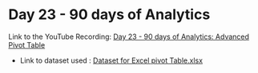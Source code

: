 
# Day 23 - 90 days of Analytics



Link to the YouTube Recording:
  [Day 23 - 90 days of Analytics: Advanced Pivot Table](https://youtu.be/80vDvV3k2Vc)
  - Link to dataset used : [Dataset for Excel pivot Table.xlsx](https://github.com/Bandolo/90DaysOfAnalytics/blob/master/2023/Resources/Day%2022/Dataset%20for%20Excel%20pivot%20Table.xlsx)
  

